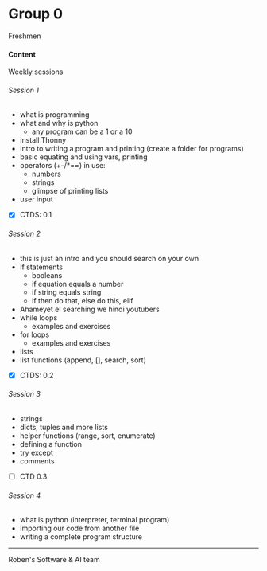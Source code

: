 # Group 0
Freshmen

#### Content
Weekly sessions
###### Session 1
- what is programming
- what and why is python
  - any program can be a 1 or a 10
- install Thonny
- intro to writing a program and printing (create a folder for programs)
- basic equating and using vars, printing
- operators (+-/*==) in use:
    - numbers 
    - strings
    - glimpse of printing lists
- user input
- [X] CTDS:  0.1
###### Session 2
- this is just an intro and you should search on your own
- if statements
    - booleans
    - if equation equals a number
    - if string equals string
    - if then do that, else do this, elif
- Ahameyet el searching we hindi youtubers
- while loops
    - examples and exercises
- for loops
    - examples and exercises
- lists
- list functions (append, [], search, sort)
- [X] CTDS:  0.2

###### Session 3
- strings
- dicts, tuples and more lists
- helper functions (range, sort, enumerate)
- defining a function
- try except
- comments
- [ ] CTD 0.3

###### Session 4
- what is python (interpreter, terminal program)
- importing our code from another file
- writing a complete program structure
---
Roben's Software & AI team 